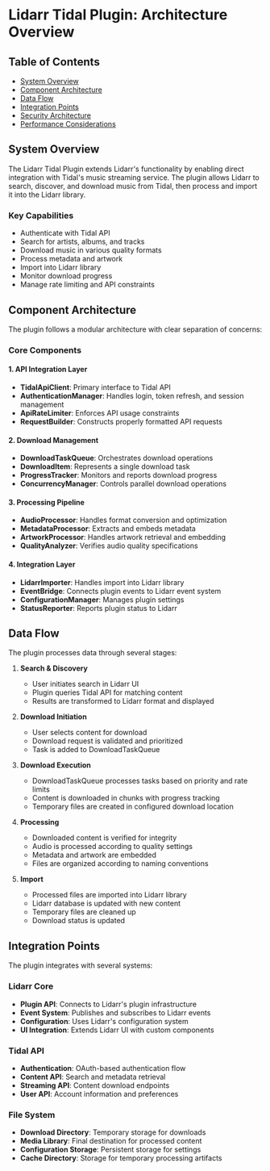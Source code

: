 # Lidarr Tidal Plugin: Architecture Overview

## Table of Contents
- [System Overview](#system-overview)
- [Component Architecture](#component-architecture)
- [Data Flow](#data-flow)
- [Integration Points](#integration-points)
- [Security Architecture](#security-architecture)
- [Performance Considerations](#performance-considerations)

## System Overview

The Lidarr Tidal Plugin extends Lidarr's functionality by enabling direct integration with Tidal's music streaming service. The plugin allows Lidarr to search, discover, and download music from Tidal, then process and import it into the Lidarr library.

### Key Capabilities
- Authenticate with Tidal API
- Search for artists, albums, and tracks
- Download music in various quality formats
- Process metadata and artwork
- Import into Lidarr library
- Monitor download progress
- Manage rate limiting and API constraints

## Component Architecture

The plugin follows a modular architecture with clear separation of concerns:

### Core Components

#### 1. API Integration Layer
- **TidalApiClient**: Primary interface to Tidal API
- **AuthenticationManager**: Handles login, token refresh, and session management
- **ApiRateLimiter**: Enforces API usage constraints
- **RequestBuilder**: Constructs properly formatted API requests

#### 2. Download Management
- **DownloadTaskQueue**: Orchestrates download operations
- **DownloadItem**: Represents a single download task
- **ProgressTracker**: Monitors and reports download progress
- **ConcurrencyManager**: Controls parallel download operations

#### 3. Processing Pipeline
- **AudioProcessor**: Handles format conversion and optimization
- **MetadataProcessor**: Extracts and embeds metadata
- **ArtworkProcessor**: Handles artwork retrieval and embedding
- **QualityAnalyzer**: Verifies audio quality specifications

#### 4. Integration Layer
- **LidarrImporter**: Handles import into Lidarr library
- **EventBridge**: Connects plugin events to Lidarr event system
- **ConfigurationManager**: Manages plugin settings
- **StatusReporter**: Reports plugin status to Lidarr

## Data Flow

The plugin processes data through several stages:

1. **Search & Discovery**
   - User initiates search in Lidarr UI
   - Plugin queries Tidal API for matching content
   - Results are transformed to Lidarr format and displayed

2. **Download Initiation**
   - User selects content for download
   - Download request is validated and prioritized
   - Task is added to DownloadTaskQueue

3. **Download Execution**
   - DownloadTaskQueue processes tasks based on priority and rate limits
   - Content is downloaded in chunks with progress tracking
   - Temporary files are created in configured download location

4. **Processing**
   - Downloaded content is verified for integrity
   - Audio is processed according to quality settings
   - Metadata and artwork are embedded
   - Files are organized according to naming conventions

5. **Import**
   - Processed files are imported into Lidarr library
   - Lidarr database is updated with new content
   - Temporary files are cleaned up
   - Download status is updated

## Integration Points

The plugin integrates with several systems:

### Lidarr Core
- **Plugin API**: Connects to Lidarr's plugin infrastructure
- **Event System**: Publishes and subscribes to Lidarr events
- **Configuration**: Uses Lidarr's configuration system
- **UI Integration**: Extends Lidarr UI with custom components

### Tidal API
- **Authentication**: OAuth-based authentication flow
- **Content API**: Search and metadata retrieval
- **Streaming API**: Content download endpoints
- **User API**: Account information and preferences

### File System
- **Download Directory**: Temporary storage for downloads
- **Media Library**: Final destination for processed content
- **Configuration Storage**: Persistent storage for settings
- **Cache Directory**: Storage for temporary processing artifacts